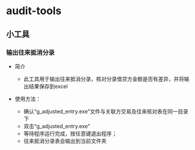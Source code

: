 # audit-tools

## 小工具

### 输出往来抵消分录

+ 简介

  + 此工具用于输出往来抵消分录，核对分录借贷方金额是否有差异，并将输出结果保存到excel

+ 使用方法：

  + 确认“g_adjusted_entry.exe”文件与关联方交易及往来核对表在同一目录下
  + 双击“g_adjusted_entry.exe”
  + 等待程序运行完成，按任意键退出程序；
  + 往来抵消分录表会输出到当前文件夹
